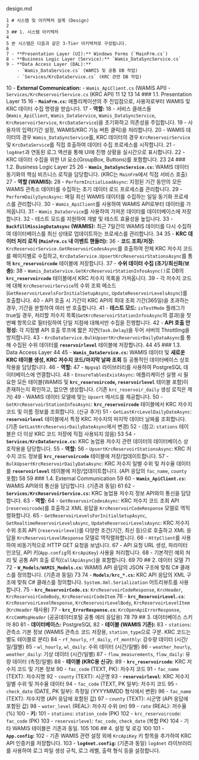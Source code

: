  design.md


    1 # 시스템 및 아키텍처 설계 (Design)
    2
    3 ## 1. 시스템 아키텍처
    4
    5 본 시스템은 다음과 같은 3-Tier 아키텍처로 구성됩니다.
    6
    7 - **Presentation Layer (UI):** Windows Forms (`MainFrm.cs`)
    8 - **Business Logic Layer (Service):** `Wamis_DataSyncService.cs`
    9 - **Data Access Layer (DAL):**
        - `Wamis_DataService.cs` (WAMIS 및 공통 DB 작업)
        - `Services/KrcDataService.cs` (KRC 관련 DB 작업)
   10 - **External Communication:**
        - `Wamis_ApiClient.cs` (WAMIS API)
        - `Services/KrcReservoirService.cs` (KRC API)
   11
   12   <!-- 다이어그램 예시 URL -->
   13
   14 ### 1.1. Presentation Layer
   15
   16 - **`MainFrm.cs`:** 애플리케이션의 주 진입점으로, 사용자로부터 WAMIS 및 KRC 데이터 수집 명령을 받습니다.
   17 - **역할:**
   18     - 서비스 클래스들(`Wamis_ApiClient`, `Wamis_DataService`, `Wamis_DataSyncService`, `KrcReservoirService`, `KrcDataService`)을 초기화하고 의존성을 주입합니다.
   19     - 사용자의 입력(기간 설정, WAMIS/KRC 기능 버튼 클릭)을 처리합니다.
   20     - WAMIS 데이터의 경우 `Wamis_DataSyncService`를, KRC 데이터의 경우 `KrcReservoirService` 및 `KrcDataService`를 직접 호출하여 데이터 수집 프로세스를 시작합니다.
   21     - `log4net`과 연동된 로그 액션을 통해 UI에 진행 상황을 실시간으로 표시합니다.
   22     - KRC 데이터 수집을 위한 UI 요소(GroupBox, Buttons)를 포함합니다.
   23
   24 ### 1.2. Business Logic Layer
   25
   26 - **`Wamis_DataSyncService.cs`:** WAMIS 데이터 동기화의 핵심 비즈니스 로직을 담당합니다. (KRC는 `MainFrm`에서 직접 서비스 호출)
   27 - **역할 (WAMIS):**
   28     - `PerformInitialLoadAsync`: 지정된 기간 동안의 모든 WAMIS 관측소 데이터를 수집하는 초기 데이터 로드 프로세스를 관리합니다.
   29     - `PerformDailySyncAsync`: 매일 최신 WAMIS 데이터를 수집하는 일일 동기화 프로세스를 관리합니다.
   30     - `Wamis_ApiClient`를 사용하여 WAMIS API로부터 데이터를 가져옵니다.
   31     - `Wamis_DataService`를 사용하여 가져온 데이터를 데이터베이스에 저장합니다.
   32     - 테스트 모드를 지원하여 개발 및 테스트 효율성을 높입니다.
   33  - **`BackfillMissingDataAsync` (WAMIS):** 최근 7일간의 WAMIS 데이터를 다시 수집하여 데이터베이스를 최신 상태로 업데이트하는 프로세스를 관리합니다.
   34
   35 - **KRC 데이터 처리 로직 (`MainFrm.cs` 내 이벤트 핸들러):**
   36     - **코드 조회/저장:** `KrcReservoirService.GetReservoirCodesAsync`를 호출하여 전체 KRC 저수지 코드를 페이지별로 수집하고, `KrcDataService.UpsertKrcReservoirStationsAsync`를 통해 **`krc_reservoircode`** 테이블에 저장합니다.
   37     - **수위 데이터 수집 (초기/최신화/보충):**
   38         - `Wamis_DataService.GetKrcReservoirStationInfosAsync()`로 DB의 **`krc_reservoircode`** 테이블에서 KRC 저수지 목록을 가져옵니다.
   39         - 각 저수지 코드에 대해 `KrcReservoirService`의 수위 조회 메소드 (`GetReservoirLevelsForInitialSetupAsync`, `UpdateReservoirLevelsAsync`)를 호출합니다.
   40         - API 호출 시 기간이 KRC API의 최대 조회 기간(365일)을 초과하는 경우, 기간을 분할하여 여러 번 호출합니다.
   41         - **테스트 모드:** `isTestMode` 플래그가 true일 경우, 처리할 저수지 목록(`GetKrcReservoirStationInfosAsync`의 결과)을 첫 번째 항목으로 필터링하여 단일 지점에 대해서만 수집을 진행합니다.
   42         - **API 호출 안정성:** 각 지점별 API 호출 루프에 짧은 지연(`Task.Delay`)을 두어 서버의 Throttling을 방지합니다.
   43         - `KrcDataService.BulkUpsertKrcReservoirDailyDataAsync`를 통해 수집된 수위 데이터를 **`reservoirlevel`** 테이블에 저장합니다.
   44
   45 ### 1.3. Data Access Layer
   44
   45 - **`Wamis_DataService.cs`:** WAMIS 데이터 및 **새로운 KRC 테이블 생성, KRC 저수지 코드/마지막 날짜 조회** 등 공통적인 데이터베이스 상호작용을 담당합니다.
   46 - **역할:**
   47     - `Npgsql` 라이브러리를 사용하여 PostgreSQL 데이터베이스에 연결합니다.
   48     - `EnsureTablesExistAsync`: 애플리케이션 실행 시 필요한 모든 테이블(WAMIS 및 **`krc_reservoircode`, `reservoirlevel`** 테이블 포함)이 존재하는지 확인하고, 없으면 생성합니다. (기존 `krc_reservoir_daily` 생성 로직은 제거)
   49     - WAMIS 데이터 모델에 맞는 `Upsert` 메서드를 제공합니다.
   50     - `GetKrcReservoirStationInfosAsync`: **`krc_reservoircode`** 테이블에서 KRC 저수지 코드 및 이름 정보를 조회합니다. (신규 추가)
   51     - `GetLastKrcLevelDailyDateAsync`: **`reservoirlevel`** 테이블에서 특정 KRC 저수지의 마지막 데이터 날짜를 조회합니다. (기존 `GetLastKrcReservoirDailyDateAsync`에서 변경)
   52     - (참고: `stations` 테이블은 더 이상 KRC 코드 저장에 직접 사용되지 않음)
   53
   54 - **`Services/KrcDataService.cs`:** KRC 농업용 저수지 관련 데이터의 데이터베이스 상호작용을 담당합니다.
   55 - **역할:**
   56     - `UpsertKrcReservoirStationsAsync`: KRC 저수지 코드 정보를 **`krc_reservoircode`** 테이블에 저장/업데이트합니다.
   57     - `BulkUpsertKrcReservoirDailyDataAsync`: KRC 저수지 일별 수위 및 저수율 데이터를 **`reservoirlevel`** 테이블에 저장/업데이트합니다. (API 응답의 `fac_name`, `county` 포함)
   58
   59 ### 1.4. External Communication
   59
   60 - **`Wamis_ApiClient.cs`:** WAMIS API와의 통신을 담당합니다. (기존과 동일)
   61
   62 - **`Services/KrcReservoirService.cs`:** KRC 농업용 저수지 정보 API와의 통신을 담당합니다.
   63 - **역할:**
   64     - `GetReservoirCodesAsync`: KRC 저수지 코드 조회 API (`reservoircode`)를 호출하고 XML 응답을 `KrcReservoirCodeResponse` 모델로 역직렬화합니다.
   65     - `GetReservoirLevelsForInitialSetupAsync`, `GetRealtimeReservoirLevelsAsync`, `UpdateReservoirLevelsAsync`: KRC 저수지 수위 조회 API (`reservoirlevel`)를 다양한 조건(기간, 최신 등)으로 호출하고 XML 응답을 `KrcReservoirLevelResponse` 모델로 역직렬화합니다.
   66     - `HttpClient`를 사용하여 비동기적으로 HTTP GET 요청을 보냅니다.
   67     - API 요청 URL 생성, 파라미터 인코딩, API 키(`App.config`의 `KrcApiKey`) 사용을 처리합니다.
   68     - 기본적인 예외 처리 및 공통 API 호출 로직(`CallApiAsync`)을 포함합니다.
   69
   70 ## 2. 데이터 모델
   71
   72 - **`W_Models/WAMIS_Models.cs`:** WAMIS API 응답의 JSON 구조에 맞춰 C# 클래스를 정의합니다. (기존과 동일)
   73
   74 - **`Models/krc_*.cs`:** KRC API 응답의 XML 구조에 맞춰 C# 클래스를 정의합니다. `System.Xml.Serialization` 어트리뷰트를 사용합니다.
   75     - **`krc_ReservoirCode.cs`**: `KrcReservoirCodeResponse`, `KrcHeader`, `KrcReservoirCodeBody`, `KrcReservoirCodeItem`
   76     - **`krc_ReservoirLevel.cs`**: `KrcReservoirLevelResponse`, `KrcReservoirLevelBody`, `KrcReservoirLevelItem` (`KrcHeader` 재사용)
   77     - **`krc_ErrorResponse.cs`**: `KrcOpenApiErrorResponse`, `KrcCmmMsgHeader` (공공데이터포털 공통 에러 응답용)
   78
   79 ## 3. 데이터베이스 스키마
   80
   81 - **데이터베이스:** PostgreSQL
   82 - **테이블 (WAMIS 기존):**
   83     - `stations`: 관측소 기본 정보 (WAMIS 관측소 코드 저장용, `station_type`으로 구분. KRC 코드는 별도 테이블로 분리)
   84     - `rf_hourly`, `rf_daily`, `rf_monthly`: 강수량 데이터 (시간/일/월별)
   85     - `wl_hourly`, `wl_daily`: 수위 데이터 (시간/일별)
   86     - `weather_hourly`, `weather_daily`: 기상 데이터 (시간/일별)
   87     - `flow_measurements`, `flow_daily`: 유량 데이터 (측정/일별)
   88 - **테이블 (KRC용 신규):**
   89     - **`krc_reservoircode`**: KRC 저수지 코드 및 기본 정보
   90         - `fac_code` (TEXT, PK): 저수지 코드
   91         - `fac_name` (TEXT): 저수지명
   92         - `county` (TEXT): 시군명
   93     - **`reservoirlevel`**: KRC 저수지 일별 수위 및 저수율 데이터
   94         - `fac_code` (TEXT, PK 일부): 저수지 코드
   95         - `check_date` (DATE, PK 일부): 측정일 (YYYYMMDD 형식에서 변환)
   96         - `fac_name` (TEXT): 저수지명 (API 응답에 포함된 값)
   97         - `county` (TEXT): 시군명 (API 응답에 포함된 값)
   98         - `water_level` (REAL): 저수지 수위 (m)
   99         - `rate` (REAL): 저수율 (%)
  100 - **키:**
  101     - `stations`: `station_code` (PK)
  102     - `krc_reservoircode`: `fac_code` (PK)
  103     - `reservoirlevel`: `fac_code`, `check_date` (복합 PK)
  104     - 기타 WAMIS 테이블은 기존과 동일.
  105
  106 ## 4. 설정 및 로깅
  100
  101 - **`App.config`:**
  102     - 기존 WAMIS 관련 설정 외에 `KrcApiKey` 키 항목을 추가하여 KRC API 인증키를 저장합니다.
  103 - **`log4net.config`:** (기존과 동일) `log4net` 라이브러리를 사용하여 로그 파일 생성 규칙, 로그 레벨, 출력 형식 등을 설정합니다.